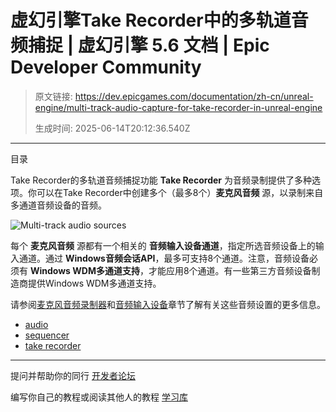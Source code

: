 # 虚幻引擎Take Recorder中的多轨道音频捕捉 | 虚幻引擎 5.6 文档 | Epic Developer Community

> 原文链接: https://dev.epicgames.com/documentation/zh-cn/unreal-engine/multi-track-audio-capture-for-take-recorder-in-unreal-engine
> 
> 生成时间: 2025-06-14T20:12:36.540Z

---

目录

Take Recorder的多轨道音频捕捉功能 **Take Recorder** 为音频录制提供了多种选项。你可以在Take Recorder中创建多个（最多8个）**麦克风音频** 源，以录制来自多通道音频设备的音频。

![Multi-track audio sources](https://d1iv7db44yhgxn.cloudfront.net/documentation/images/c336af97-768f-4566-bb2a-1559a113103b/multi-track_audio_sources.png)

每个 **麦克风音频** 源都有一个相关的 **音频输入设备通道**，指定所选音频设备上的输入通道。通过 **Windows音频会话API**，最多可支持8个通道。注意，音频设备必须有 **Windows WDM多通道支持**，才能应用8个通道。有一些第三方音频设备制造商提供Windows WDM多通道支持。

请参阅[麦克风音频录制器](/documentation/zh-cn/unreal-engine/take-recorder-in-unreal-engine#microphoneaudiorecorder)和[音频输入设备](/documentation/zh-cn/unreal-engine/take-recorder-in-unreal-engine#audioinputdevice)章节了解有关这些音频设置的更多信息。

-   [audio](https://dev.epicgames.com/community/search?query=audio)
-   [sequencer](https://dev.epicgames.com/community/search?query=sequencer)
-   [take recorder](https://dev.epicgames.com/community/search?query=take%20recorder)

* * *

提问并帮助你的同行 [开发者论坛](https://forums.unrealengine.com/categories?tag=unreal-engine)

编写你自己的教程或阅读其他人的教程 [学习库](https://dev.epicgames.com/community/unreal-engine/learning)